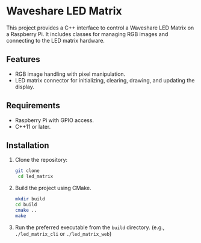 # Waveshare LED Matrix

This project provides a C++ interface to control a Waveshare LED Matrix on a Raspberry Pi. It includes classes for managing RGB images and connecting to the LED matrix hardware.

## Features
- RGB image handling with pixel manipulation.
- LED matrix connector for initializing, clearing, drawing, and updating the display.   

## Requirements
- Raspberry Pi with GPIO access.
- C++11 or later.

## Installation
1. Clone the repository:
   ```bash
   git clone
    cd led_matrix
    ```
2. Build the project using CMake.
    ```bash
    mkdir build
    cd build
    cmake ..
    make
    ```
3. Run the preferred executable from the `build` directory. (e.g., `./led_matrix_cli` or `./led_matrix_web`)

